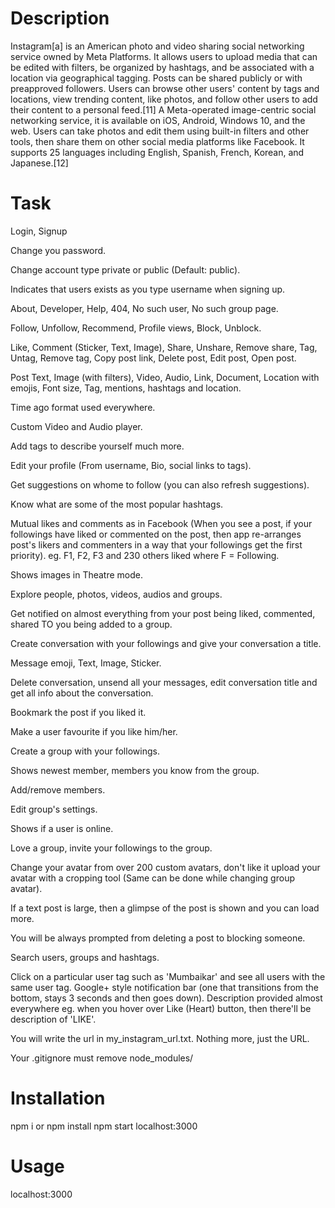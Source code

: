 # Description

Instagram[a] is an American photo and video sharing social networking service owned by Meta Platforms. It allows users to upload media that can be edited with filters, be organized by hashtags, and be associated with a location via geographical tagging. Posts can be shared publicly or with preapproved followers. Users can browse other users' content by tags and locations, view trending content, like photos, and follow other users to add their content to a personal feed.[11] A Meta-operated image-centric social networking service, it is available on iOS, Android, Windows 10, and the web. Users can take photos and edit them using built-in filters and other tools, then share them on other social media platforms like Facebook. It supports 25 languages including English, Spanish, French, Korean, and Japanese.[12]

# Task

Login, Signup

Change you password.

Change account type private or public (Default: public).

Indicates that users exists as you type username when signing up.

About, Developer, Help, 404, No such user, No such group page.

Follow, Unfollow, Recommend, Profile views, Block, Unblock.

Like, Comment (Sticker, Text, Image), Share, Unshare, Remove share, Tag, Untag, Remove tag, Copy post link, Delete post, Edit post, Open post.

Post Text, Image (with filters), Video, Audio, Link, Document, Location with emojis, Font size, Tag, mentions, hashtags and location.

Time ago format used everywhere.

Custom Video and Audio player.

Add tags to describe yourself much more.

Edit your profile (From username, Bio, social links to tags).

Get suggestions on whome to follow (you can also refresh suggestions).

Know what are some of the most popular hashtags.

Mutual likes and comments as in Facebook (When you see a post, if your followings have liked or commented on the post, then app re-arranges post's likers and commenters in a way that your followings get the first priority). eg. F1, F2, F3 and 230 others liked where F = Following.

Shows images in Theatre mode.

Explore people, photos, videos, audios and groups.

Get notified on almost everything from your post being liked, commented, shared TO you being added to a group.

Create conversation with your followings and give your conversation a title.

Message emoji, Text, Image, Sticker.

Delete conversation, unsend all your messages, edit conversation title and get all info about the conversation.

Bookmark the post if you liked it.

Make a user favourite if you like him/her.

Create a group with your followings.

Shows newest member, members you know from the group.

Add/remove members.

Edit group's settings.

Shows if a user is online.

Love a group, invite your followings to the group.

Change your avatar from over 200 custom avatars, don't like it upload your avatar with a cropping tool (Same can be done while changing group avatar).

If a text post is large, then a glimpse of the post is shown and you can load more.

You will be always prompted from deleting a post to blocking someone.

Search users, groups and hashtags.

Click on a particular user tag such as 'Mumbaikar' and see all users with the same user tag. Google+ style notification bar (one that transitions from the bottom, stays 3 seconds and then goes down). Description provided almost everywhere eg. when you hover over Like (Heart) button, then there'll be description of 'LIKE'.

You will write the url in my_instagram_url.txt. Nothing more, just the URL.

Your .gitignore must remove node_modules/

# Installation

npm i or npm install
npm start
localhost:3000

# Usage

localhost:3000